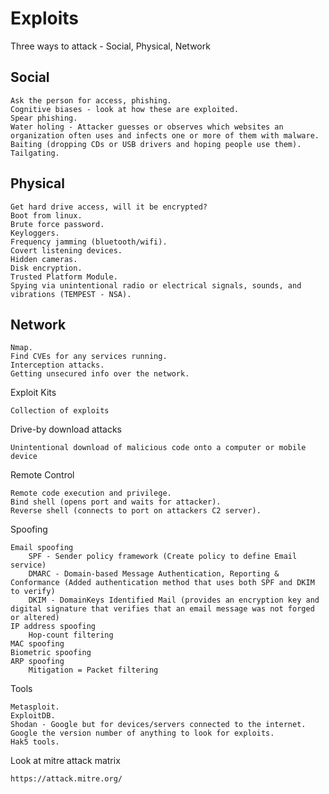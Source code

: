 # Exploits

Three ways to attack - Social, Physical, Network

## Social

    Ask the person for access, phishing.
    Cognitive biases - look at how these are exploited.
    Spear phishing.
    Water holing - Attacker guesses or observes which websites an organization often uses and infects one or more of them with malware.
    Baiting (dropping CDs or USB drivers and hoping people use them).
    Tailgating.

## Physical

    Get hard drive access, will it be encrypted?
    Boot from linux.
    Brute force password.
    Keyloggers.
    Frequency jamming (bluetooth/wifi).
    Covert listening devices.
    Hidden cameras.
    Disk encryption.
    Trusted Platform Module.
    Spying via unintentional radio or electrical signals, sounds, and vibrations (TEMPEST - NSA).

## Network

    Nmap.
    Find CVEs for any services running.
    Interception attacks.
    Getting unsecured info over the network.

Exploit Kits

    Collection of exploits

Drive-by download attacks
    
    Unintentional download of malicious code onto a computer or mobile device 

Remote Control

    Remote code execution and privilege.
    Bind shell (opens port and waits for attacker).
    Reverse shell (connects to port on attackers C2 server).

Spoofing

    Email spoofing
        SPF - Sender policy framework (Create policy to define Email service)
        DMARC - Domain-based Message Authentication, Reporting & Conformance (Added authentication method that uses both SPF and DKIM to verify)
        DKIM - DomainKeys Identified Mail (provides an encryption key and digital signature that verifies that an email message was not forged or altered)
    IP address spoofing
        Hop-count filtering
    MAC spoofing
    Biometric spoofing
    ARP spoofing
        Mitigation = Packet filtering

Tools

    Metasploit.
    ExploitDB.
    Shodan - Google but for devices/servers connected to the internet.
    Google the version number of anything to look for exploits.
    Hak5 tools.

Look at mitre attack matrix

    https://attack.mitre.org/
